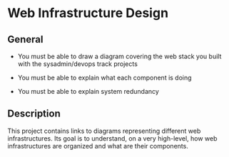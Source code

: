 # Web Infrastructure Design

## General

* You must be able to draw a diagram covering the web stack you built with the sysadmin/devops track projects

* You must be able to explain what each component is doing

* You must be able to explain system redundancy

## Description

This project contains links to diagrams representing different web infrastructures. Its goal is to understand, on a very high-level, how web infrastructures are organized and what are their components.
